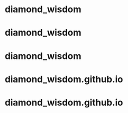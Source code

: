# diamond_wisdom
# diamond_wisdom
# diamond_wisdom
# diamond_wisdom.github.io
# diamond_wisdom.github.io
